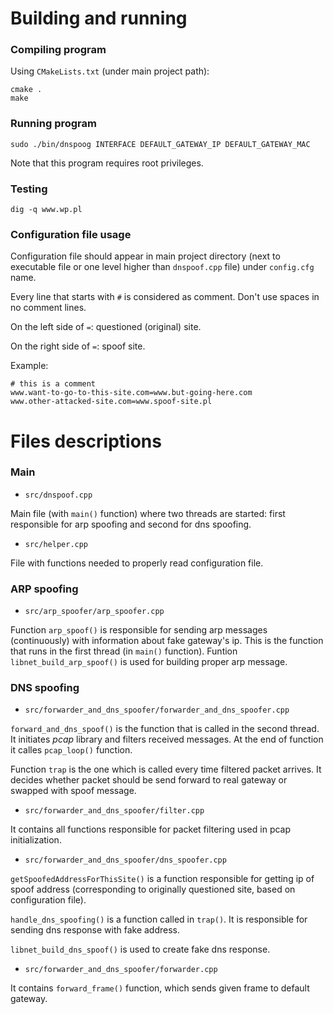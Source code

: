 # Building and running
### Compiling program
Using `CMakeLists.txt` (under main project path):
```commandLine
cmake .
make
```

### Running program
```commandLine
sudo ./bin/dnspoog INTERFACE DEFAULT_GATEWAY_IP DEFAULT_GATEWAY_MAC
```
Note that this program requires root privileges.

### Testing
```commandline
dig -q www.wp.pl
```

### Configuration file usage
Configuration file should appear in main project directory (next to executable file or one level higher than `dnspoof.cpp` file) 
under `config.cfg` name.

Every line that starts with `#` is considered as comment.
Don't use spaces in no comment lines.

On the left side of `=`: questioned (original) site.

On the right side of `=`: spoof site.

Example:
```
# this is a comment
www.want-to-go-to-this-site.com=www.but-going-here.com
www.other-attacked-site.com=www.spoof-site.pl
```

# Files descriptions
### Main

* `src/dnspoof.cpp`

Main file (with `main()` function) where two threads are started: first responsible for arp spoofing and second for dns spoofing.

* `src/helper.cpp`

File with functions needed to properly read configuration file.


### ARP spoofing
* `src/arp_spoofer/arp_spoofer.cpp`

Function `arp_spoof()` is responsible for sending arp messages (continuously) with information about fake gateway's ip. This is the function that runs in the first thread (in `main()` function).
Funtion `libnet_build_arp_spoof()` is used for building proper arp message. 

### DNS spoofing
* `src/forwarder_and_dns_spoofer/forwarder_and_dns_spoofer.cpp`

`forward_and_dns_spoof()` is the function that is called in the second thread. It initiates *pcap* library and filters received messages. At the end of function it calles `pcap_loop()` function.

Function `trap` is the one which is called every time filtered packet arrives. It decides whether packet should be send forward to real gateway or swapped with spoof message.

* `src/forwarder_and_dns_spoofer/filter.cpp`

It contains all functions responsible for packet filtering used in pcap initialization.

* `src/forwarder_and_dns_spoofer/dns_spoofer.cpp`

`getSpoofedAddressForThisSite()` is a function responsible for getting ip of spoof address (corresponding to originally questioned site, based on configuration file).

`handle_dns_spoofing()` is a function called in `trap()`. It is responsible for sending dns response with fake address.

`libnet_build_dns_spoof()` is used to create fake dns response.

* `src/forwarder_and_dns_spoofer/forwarder.cpp`

It contains `forward_frame()` function, which sends given frame to default gateway.

